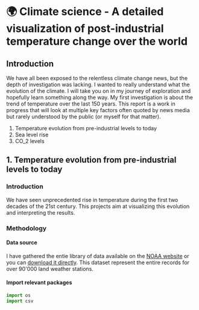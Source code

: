 # 🌍 Climate science - A detailed visualization of post-industrial temperature change over the world

## Introduction

We have all been exposed to the relentless climate change news, but the depth of investigation was lacking. I wanted to really understand what the evolution of the climate. I will take you on in my journey of exploration and hopefully learn something along the way. My first investigation is about the trend of temperature over the last 150 years. This report is a work in progress that will look at multiple key factors often quoted by news media but rarely understood by the public (or myself for that matter).

1. Temperature evolution from pre-industrial levels to today
2. Sea level rise
3. CO_2 levels 

## 1. Temperature evolution from pre-industrial levels to today 
### Introduction
We have seen unprecedented rise in temperature during the first two decades of the 21st century. This projects aim at visualizing this evolution and interpreting the results.  

### Methodology
#### Data source
I have gathered the entie library of data available on the [NOAA website](https://www.ncei.noaa.gov/metadata/geoportal/rest/metadata/item/gov.noaa.ncdc:C00861/html) or you can [download it directly](https://www.ncei.noaa.gov/pub/data/ghcn/daily/ghcnd_all.tar.gz). This dataset represent the entire records for over 90'000 land weather stations.
#### Import relevant packages
```python   
import os
import csv
```


